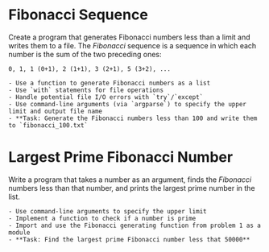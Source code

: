 # Fibonacci Sequence

Create a program that generates Fibonacci numbers less than a limit and writes them to a file. The _Fibonacci_ sequence is a sequence in which each number is the sum of the two preceding ones: 

`0, 1, 1 (0+1), 2 (1+1), 3 (2+1), 5 (3+2), ...`

	- Use a function to generate Fibonacci numbers as a list
	- Use `with` statements for file operations
	- Handle potential file I/O errors with `try`/`except`
	- Use command-line arguments (via `argparse`) to specify the upper limit and output file name
	- **Task: Generate the Fibonacci numbers less than 100 and write them to `fibonacci_100.txt`

# Largest Prime Fibonacci Number

Write a program that takes a number as an argument, finds the *Fibonacci* numbers less than that number, and prints the largest prime number in the list. 

	- Use command-line arguments to specify the upper limit 
	- Implement a function to check if a number is prime
	- Import and use the Fibonacci generating function from problem 1 as a module
	- **Task: Find the largest prime Fibonacci number less that 50000**